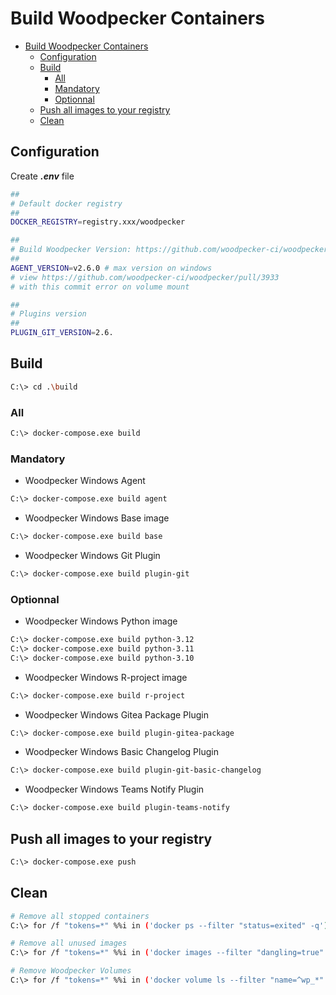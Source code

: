 # Build Woodpecker Containers

- [Build Woodpecker Containers](#build-woodpecker-containers)
  - [Configuration](#configuration)
  - [Build](#build)
    - [All](#all)
    - [Mandatory](#mandatory)
    - [Optionnal](#optionnal)
  - [Push all images to your registry](#push-all-images-to-your-registry)
  - [Clean](#clean)

## Configuration

Create _**.env**_ file

```bash
##
# Default docker registry
##
DOCKER_REGISTRY=registry.xxx/woodpecker

##
# Build Woodpecker Version: https://github.com/woodpecker-ci/woodpecker/tags
##
AGENT_VERSION=v2.6.0 # max version on windows 
# view https://github.com/woodpecker-ci/woodpecker/pull/3933
# with this commit error on volume mount

##
# Plugins version
##
PLUGIN_GIT_VERSION=2.6.
```

## Build

```bash
C:\> cd .\build
```

### All

```bash
C:\> docker-compose.exe build
```

### Mandatory

- Woodpecker Windows Agent

```bash
C:\> docker-compose.exe build agent
```

- Woodpecker Windows Base image

```bash
C:\> docker-compose.exe build base
```

- Woodpecker Windows Git Plugin

```bash
C:\> docker-compose.exe build plugin-git
```

### Optionnal

- Woodpecker Windows Python image

```bash
C:\> docker-compose.exe build python-3.12
C:\> docker-compose.exe build python-3.11
C:\> docker-compose.exe build python-3.10
```

- Woodpecker Windows R-project image

```bash
C:\> docker-compose.exe build r-project
```

- Woodpecker Windows Gitea Package Plugin

```bash
C:\> docker-compose.exe build plugin-gitea-package
```

- Woodpecker Windows Basic Changelog Plugin

```bash
C:\> docker-compose.exe build plugin-git-basic-changelog
```

- Woodpecker Windows Teams Notify Plugin

```bash
C:\> docker-compose.exe build plugin-teams-notify
```

## Push all images to your registry

```bash
C:\> docker-compose.exe push
```

## Clean

```bash
# Remove all stopped containers
C:\> for /f "tokens=*" %%i in ('docker ps --filter "status=exited" -q') do docker rm %%i

# Remove all unused images
C:\> for /f "tokens=*" %%i in ('docker images --filter "dangling=true" -q --no-trunc') do docker image rm %%i

# Remove Woodpecker Volumes
C:\> for /f "tokens=*" %%i in ('docker volume ls --filter "name=^wp_*" --filter "dangling=true" -q') do docker volume rm %%i
```
